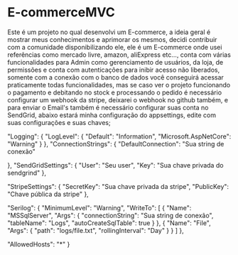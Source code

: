 # E-commerceMVC
Este é um projeto no qual desenvolvi um E-commerce, a ideia geral é mostrar meus conhecimentos e aprimorar os mesmos, decidi contribuir com a comunidade disponibilizando ele, ele é um E-commerce onde usei referências como mercado livre, amazon, aliExpress etc...,
conta com várias funcionalidades para Admin como gerenciamento de usuários, da loja, de permissões e conta com autenticações para inibir acesso não liberados, somente com a conexão com o banco de dados você conseguirá acessar praticamente todas funcionalidades, mas
se caso ver o projeto funcionando o pagamento e debitando no stock e processando o pedido é necessário configurar um webhook da stripe, deixarei o webhook no github também, e para enviar o Email's também é necessário configurar suas conta no SendGrid, abaixo estará
minha configuração do appsettings, edite com suas configurações e suas chaves;

  "Logging": {
    "LogLevel": {
      "Default": "Information",
      "Microsoft.AspNetCore": "Warning"
    }
  },
  "ConnectionStrings": {
    "DefaultConnection": "Sua string de conexão"

  },
  "SendGridSettings": {
    "User": "Seu user",
    "Key": "Sua chave privada do sendgrind"
  },

  "StripeSettings": {
    "SecretKey": "Sua chave privada da stripe",
    "PublicKey": "Chave pública da stripe"
  },

  "Serilog": {
    "MinimumLevel": "Warning",
    "WriteTo": [
      {
        "Name": "MSSqlServer",
        "Args": {
          "connectionString": "Sua string de conexão",
          "tableName": "Logs",
          "autoCreateSqlTable": true
        }
      },
      {
        "Name": "File",
        "Args": {
          "path": "logs/file.txt",
          "rollingInterval": "Day"
        }
      }
    ]
  },

  "AllowedHosts": "*"
}




